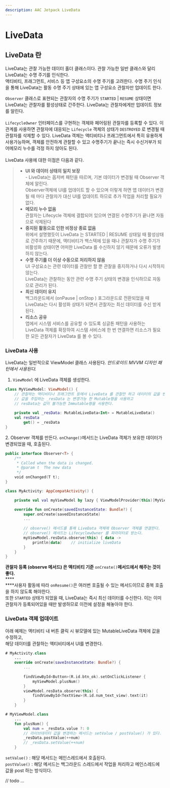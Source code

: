 ```yaml
---
description: AAC Jetpack LiveData
---
```


# LiveData

## LiveData 란

LiveData는 관찰 가능한 데이터 홀더 클래스이다. 관찰 가능한 일반 클래스와 달리 LiveData는 수명 주기를 인식한다.\
액티비티, 프래그먼트, 서비스 등 앱 구성요소의 수명 주기를 고려한다. 수명 주기 인식을 통해 LiveData는 활동 수명 주기 상태에 있는 앱 구성요소 관찰자만 업데이트 한다.

`Observer` 클래스로 표현되는 관찰자의 수명 주기가 `STARTED` | `RESUME` 상태이면 LiveData는 관찰자를 활성상태로 간주한다. LiveData는 관찰자에게만 업데이트 정보를 알린다.\
\
`LifecycleOwner` 인터페이스를 구현하는 객체와 페어링된 관찰자를 등록할 수 있다. 이 관계를 사용하면 관찰자에 대응되는 `Lifecycle` 객체의 상태가 `DESTROYED` 로 변경될 때 관찰자를 삭제할 수 있다. LiveData 객체는 액티비티나 프래그먼트에서 특히 유용하게 사용가능하며, 객체를 안전하게 관찰할 수 있고 수명주기가 끝나는 즉시 수신거부가 되어메모리 누수를 걱정 하지 않아도 된다.\
\
LiveData 사용에 대한 이점은 다음과 같다.

> * **UI 와 데이터 상태의 일치 보장**\
>   \- LiveData는 옵저버 패턴을 따르며, 기본 데이터가 변경될 때 Observer 객체에 알린다.\
>   Observer객체에 UI를 업데이트 할 수 있으며 이렇게 하면 앱 데이터가 변경될 때 마다 관찰자가 대신 UI를 업데이트 하므로 추가 작업을 처리할 필요가 없다.
> * **메모리 누수 없음**\
>   관찰자는 Lifecycle 객체에 결합되어 있으며 연결된 수명주기가 끝나면 자동으로 삭제된다
> * **중지된 활동으로 인한 비정상 종료 없음**\
>   위에서 설명했듯이 LiveData 는 STARTED | RESUME 상태일 때 활성상태로 간주하기 때문에, 액티비티가 백스텍에 있을 때나 관찰자가 수명 주기가 비활성화 상태이면 어떠한 LiveData 를 수신하지 않기 때문에 오류가 발생하지 않는다.
> * **수명 주기를 더 이상 수동으로 처리하지 않음**\
>   UI 구성요소는 관련 데이터를 관찰만 할 뿐 관찰을 중지하거나 다시 시작하지 않는다.\
>   LiveData는 관찰하는 동안 관련 수명 주기 상태의 변경을 인식하므로 자동으로 관리가 된다.
> * **최신 데이터 유지**\
>   백그라운드에서 (onPause | onStop ) 포그라운드로 전환되었을 때 LiveData는 다시 활성화 상태가 되면서 관찰자는 최신 데이터를 수신 받게 된다.
> * **리소스 공유**\
>   앱에서 시스템 서비스를 공유할 수 있도록 싱글톤 패턴을 사용하는 LiveData 객체를 확장하여 시스템 서비스에 한 번 연결하면 리소스가 필요한 모든 관찰자가 LiveData 를 볼 수 있다.

### LiveData 사용

LiveData는 일반적으로 ViewModel 클래스 사용된다. _안드로이드 MVVM 디자인 패턴에서 사용된다._

1. `ViewModel` 에 LiveData 객체를 생성한다.

```kotlin
class MyViewModel: ViewModel() {
    // 관찰하는 액티비티나 프래그먼트 등에서 LiveData 를 관찰만 하고 데이터의 값을 변경할 수 없게
    // 값을 주입하는 _resData 는 변경가능 한 Mutable형을 사용하고
    // resData는 값이 불가능한 Immutable형을 사용한다.
    
    private val _resData: MutableLiveData<Int> = MutableLiveData()
    val resData
        get() = _resData
}
```

&#x20; 2\.  Observer 객체를 만든다. `onChange()`메서드는 LiveData 객체가 보유한 데이터가 변경되었을 때, 호출된다.

```kotlin
public interface Observer<T> {
    /**
     * Called when the data is changed.
     * @param t  The new data
     */
    void onChanged(T t);
}
```

```kotlin
class MyActivity: AppCompatActivity() {

    private val val myViewModel by lazy { ViewModelProvider(this)[MyViewModel::class.java] }

    override fun onCreate(savedInstanceState: Bundle?) {
        super.onCreate(savedInstanceState)
        ...
        
        // observe() 메서드를 통해 LiveData 객체에 Observer 객체를 연결한다.
        // observe() 메서드는 LifecyclewOwner 를 파라미터로 받는다.
        myViewModel.resData.observe(this) { data ->
            println(data)    // initialize liveData
        }
    }
}
```

**관찰자 등록 (observe 메서드) 은 액티비티 기준** `onCreate()`**메서드에서 해주는 것이 좋다.**\
****\
****사용자 활동에 따라 `onResume()`은 여러번 호출될 수 있는 메서드이므로 중복 호출을 하지 않도록 해야한다.\
또한 `STARTED` 상태가 되었을 때, LiveData는 즉시 최신 데이터를 수신한다. 이는 이미 관찰자가 등록되어있을 때만 발생하므로 이전에 설정을 해놓아야 한다.

### LiveData 객체 업데이트

아래 예제는 액티비티 내 버튼 클릭 시 뷰모델에 있는 MutableLiveData 객체에 값을 수정하고,\
해당 데이터를 관찰하는 액티비티에서 UI를 변경한다.

```kotlin
# MyActivity.class
    ...
    override onCreate(saveInstanceState: Bundle?) {
        ...
        
        findViewById<Button>(R.id.btn_ok).setOnClickListener {
            myViewModel.plusNum()
        }
        viewModel.resData.observe(this) {
            findViewById<TextView>(R.id.num_text_view).text(it)
        }
    }
```

```kotlin
# MyViewModel.class
    ...
    fun plusNum() {
        val num = _resData.value ?: 0
        // 라이브데이터 값을 변경하는 메서드는 setValue / postValue() 가 있다.
        _resData.postValue(++num)
        // _resData.setValue(++num)
    }
```

`setValue()` : 해당 메서드는 메인스레드에서 호출된다.\
`postValue()` : 해당 메서드는 백그라운드 스레드에서 작업을 처리하고 메인스레드에 값을 post 하는 방식이다.



// todo ...
